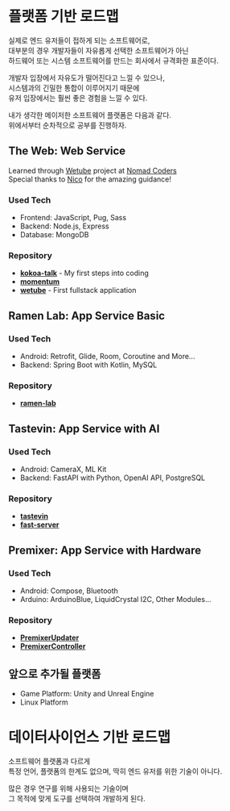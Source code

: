 # 플랫폼 기반 로드맵

실제로 엔드 유저들이 접하게 되는 소프트웨어로,  
대부분의 경우 개발자들이 자유롭게 선택한 소프트웨어가 아닌  
하드웨어 또는 시스템 소프트웨어를 만드는 회사에서 규격화한 표준이다.

개발자 입장에서 자유도가 떨어진다고 느낄 수 있으나,  
시스템과의 긴밀한 통합이 이루어지기 때문에  
유저 입장에서는 훨씬 좋은 경험을 느낄 수 있다.

내가 생각한 메이저한 소프트웨어 플랫폼은 다음과 같다.  
위에서부터 순차적으로 공부를 진행하자.

## The Web: Web Service

Learned through [Wetube](https://github.com/YuruCoder/wetube) project at [Nomad Coders](https://nomadcoders.co/wetube)  
Special thanks to [Nico](https://github.com/serranoarevalo) for the amazing guidance!

### Used Tech

- Frontend: JavaScript, Pug, Sass
- Backend: Node.js, Express
- Database: MongoDB

### Repository

- [**kokoa-talk**](https://github.com/YuruCoder/kokoa-talk) - My first steps into coding
- [**momentum**](https://github.com/YuruCoder/momentum)
- [**wetube**](https://github.com/YuruCoder/wetube) - First fullstack application

## Ramen Lab: App Service Basic

### Used Tech

- Android: Retrofit, Glide, Room, Coroutine and More...
- Backend: Spring Boot with Kotlin, MySQL

### Repository

- [**ramen-lab**](https://github.com/YuruCoder/ramen-lab)

## Tastevin: App Service with AI

### Used Tech

- Android: CameraX, ML Kit
- Backend: FastAPI with Python, OpenAI API, PostgreSQL

### Repository

- [**tastevin**](https://github.com/YuruCoder/tastevin)
- [**fast-server**](https://github.com/YuruCoder/fast-server)

## Premixer: App Service with Hardware

### Used Tech

- Android: Compose, Bluetooth
- Arduino: ArduinoBlue, LiquidCrystal I2C, Other Modules...

### Repository

- [**PremixerUpdater**](https://github.com/YuruCoder/PremixerUpdater)
- [**PremixerController**](https://github.com/YuruCoder/PremixerController)

## 앞으로 추가될 플랫폼

- Game Platform: Unity and Unreal Engine
- Linux Platform

# 데이터사이언스 기반 로드맵

소프트웨어 플랫폼과 다르게  
특정 언어, 플랫폼의 한계도 없으며, 딱히 엔드 유저를 위한 기술이 아니다.

많은 경우 연구를 위해 사용되는 기술이며  
그 목적에 맞게 도구를 선택하여 개발하게 된다.
